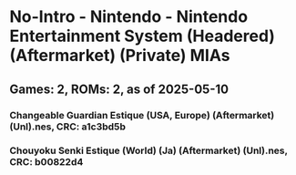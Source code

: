 # No-Intro - Nintendo - Nintendo Entertainment System (Headered) (Aftermarket) (Private) MIAs
## Games: 2, ROMs: 2, as of 2025-05-10

### Changeable Guardian Estique (USA, Europe) (Aftermarket) (Unl).nes, CRC: a1c3bd5b
### Chouyoku Senki Estique (World) (Ja) (Aftermarket) (Unl).nes, CRC: b00822d4
